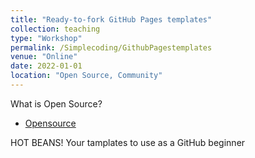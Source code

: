 ```yaml
---
title: "Ready-to-fork GitHub Pages templates"
collection: teaching
type: "Workshop"
permalink: /Simplecoding/GithubPagestemplates
venue: "Online"
date: 2022-01-01
location: "Open Source, Community"
---
```


What is Open Source?
 * [Opensource](https://opensource.com/resources/what-open-source)

HOT BEANS! Your tamplates to use as a GitHub beginner 
